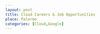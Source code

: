 ```yaml
---
layout: post
title: Cloud Careers & Job Opportunities
place: Palermo
categories: [Cloud,Google]
---
```


